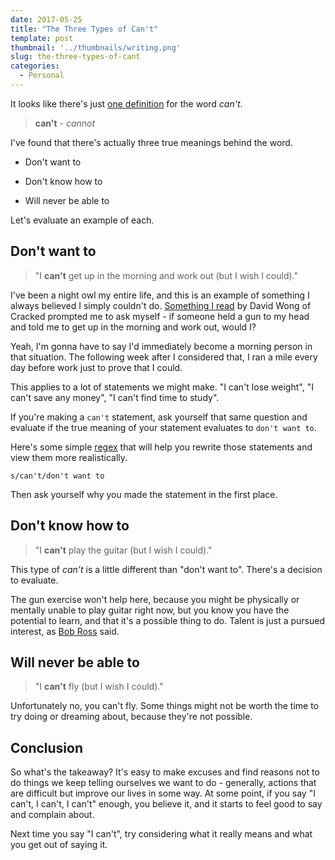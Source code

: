 ```yaml
---
date: 2017-05-25
title: "The Three Types of Can't"
template: post
thumbnail: '../thumbnails/writing.png'
slug: the-three-types-of-cant
categories:
  - Personal
---
```


It looks like there's just [one definition](https://www.google.com/search?q=define%3Acan%27t) for the word _can't_.

>

> **can't** - _cannot_

I've found that there's actually three true meanings behind the word.

- Don't want to

- Don't know how to

- Will never be able to

Let's evaluate an example of each.

## Don't want to

>

> "I **can't** get up in the morning and work out (but I wish I could)."

I've been a night owl my entire life, and this is an example of something I always believed I simply couldn't do. [Something I read](http://www.cracked.com/blog/5-ways-youre-sabotaging-your-own-life-without-knowing-it/) by David Wong of Cracked prompted me to ask myself - if someone held a gun to my head and told me to get up in the morning and work out, would I?

Yeah, I'm gonna have to say I'd immediately become a morning person in that situation. The following week after I considered that, I ran a mile every day before work just to prove that I could.

This applies to a lot of statements we might make. "I can't lose weight", "I can't save any money", "I can't find time to study".

If you're making a `can't` statement, ask yourself that same question and evaluate if the true meaning of your statement evaluates to `don't want to`.

Here's some simple [regex](http://regexr.com/) that will help you rewrite those statements and view them more realistically.

```
s/can't/don't want to

```

Then ask yourself why you made the statement in the first place.

## Don't know how to

>

> "I **can't** play the guitar (but I wish I could)."

This type of _can't_ is a little different than "don't want to". There's a decision to evaluate.

The gun exercise won't help here, because you might be physically or mentally unable to play guitar right now, but you know you have the potential to learn, and that it's a possible thing to do. Talent is just a pursued interest, as [Bob Ross](https://en.wikiquote.org/wiki/Bob_Ross) said.

## Will never be able to

>

> "I **can't** fly (but I wish I could)."

Unfortunately no, you can't fly. Some things might not be worth the time to try doing or dreaming about, because they're not possible.

## Conclusion

So what's the takeaway? It's easy to make excuses and find reasons not to do things we keep telling ourselves we want to do - generally, actions that are difficult but improve our lives in some way. At some point, if you say "I can't, I can't, I can't" enough, you believe it, and it starts to feel good to say and complain about.

Next time you say "I can't", try considering what it really means and what you get out of saying it.
